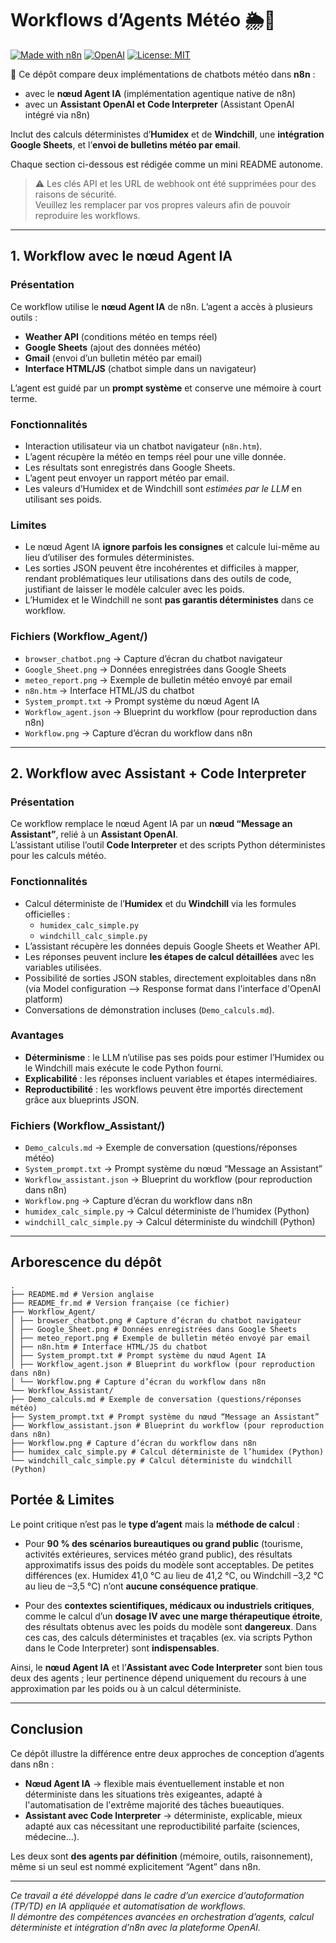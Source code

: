 # Workflows d’Agents Météo 🌦️🤖

[![Made with n8n](https://img.shields.io/badge/Fabriqué%20avec-n8n-1abc9c?logo=n8n&logoColor=white)](https://n8n.io)  [![OpenAI](https://img.shields.io/badge/OpenAI-Assistant%20%26%20Code%20Interpreter-412991?logo=openai)](https://platform.openai.com/)  [![License: MIT](https://img.shields.io/badge/Licence-MIT-blue.svg)](LICENSE)  


🚀 Ce dépôt compare deux implémentations de chatbots météo dans **n8n** :  
- avec le **nœud Agent IA**  (implémentation agentique native de n8n)  
- avec un **Assistant OpenAI et Code Interpreter**  (Assistant OpenAI intégré via n8n)

Inclut des calculs déterministes d’**Humidex** et de **Windchill**, une **intégration Google Sheets**, et l’**envoi de bulletins météo par email**.  

Chaque section ci-dessous est rédigée comme un mini README autonome.

> ⚠️ Les clés API et les URL de webhook ont été supprimées pour des raisons de sécurité.  
> Veuillez les remplacer par vos propres valeurs afin de pouvoir reproduire les workflows.

---

## 1. Workflow avec le nœud Agent IA

### Présentation
Ce workflow utilise le **nœud Agent IA** de n8n. L’agent a accès à plusieurs outils :
- **Weather API** (conditions météo en temps réel)  
- **Google Sheets** (ajout des données météo)  
- **Gmail** (envoi d’un bulletin météo par email)  
- **Interface HTML/JS** (chatbot simple dans un navigateur)  

L’agent est guidé par un **prompt système** et conserve une mémoire à court terme.

### Fonctionnalités
- Interaction utilisateur via un chatbot navigateur (`n8n.htm`).  
- L’agent récupère la météo en temps réel pour une ville donnée.  
- Les résultats sont enregistrés dans Google Sheets.  
- L’agent peut envoyer un rapport météo par email.  
- Les valeurs d’Humidex et de Windchill sont *estimées par le LLM* en utilisant ses poids.  

### Limites
- Le nœud Agent IA **ignore parfois les consignes** et calcule lui-même au lieu d’utiliser des formules déterministes.  
- Les sorties JSON peuvent être incohérentes et difficiles à mapper, rendant problématiques leur utilisations dans des outils de code, justifiant de laisser le modèle calculer avec les poids.  
- L’Humidex et le Windchill ne sont **pas garantis déterministes** dans ce workflow.  

### Fichiers (Workflow_Agent/)
- `browser_chatbot.png` → Capture d’écran du chatbot navigateur  
- `Google_Sheet.png` → Données enregistrées dans Google Sheets  
- `meteo_report.png` → Exemple de bulletin météo envoyé par email  
- `n8n.htm` → Interface HTML/JS du chatbot  
- `System_prompt.txt` → Prompt système du nœud Agent IA  
- `Workflow_agent.json` → Blueprint du workflow (pour reproduction dans n8n)  
- `Workflow.png` → Capture d’écran du workflow dans n8n  

---

## 2. Workflow avec Assistant + Code Interpreter

### Présentation
Ce workflow remplace le nœud Agent IA par un **nœud “Message an Assistant”**, relié à un **Assistant OpenAI**.  
L’assistant utilise l’outil **Code Interpreter** et des scripts Python déterministes pour les calculs météo.

### Fonctionnalités
- Calcul déterministe de l’**Humidex** et du **Windchill** via les formules officielles :
  - `humidex_calc_simple.py`  
  - `windchill_calc_simple.py`  
- L’assistant récupère les données depuis Google Sheets et Weather API.  
- Les réponses peuvent inclure **les étapes de calcul détaillées** avec les variables utilisées.  
- Possibilité de sorties JSON stables, directement exploitables dans n8n (via Model configuration --> Response format dans l'interface d'OpenAI platform)
- Conversations de démonstration incluses (`Demo_calculs.md`).  

### Avantages
- **Déterminisme** : le LLM n’utilise pas ses poids pour estimer l’Humidex ou le Windchill mais exécute le code Python fourni.  
- **Explicabilité** : les réponses incluent variables et étapes intermédiaires.  
- **Reproductibilité** : les workflows peuvent être importés directement grâce aux blueprints JSON.  

### Fichiers (Workflow_Assistant/)
- `Demo_calculs.md` → Exemple de conversation (questions/réponses météo)  
- `System_prompt.txt` → Prompt système du nœud “Message an Assistant”  
- `Workflow_assistant.json` → Blueprint du workflow (pour reproduction dans n8n)  
- `Workflow.png` → Capture d’écran du workflow dans n8n  
- `humidex_calc_simple.py` → Calcul déterministe de l’humidex (Python)  
- `windchill_calc_simple.py` → Calcul déterministe du windchill (Python)  

---

## Arborescence du dépôt

```
.
├── README.md # Version anglaise
├── README_fr.md # Version française (ce fichier)
├── Workflow_Agent/
│ ├── browser_chatbot.png # Capture d’écran du chatbot navigateur
│ ├── Google_Sheet.png # Données enregistrées dans Google Sheets
│ ├── meteo_report.png # Exemple de bulletin météo envoyé par email
│ ├── n8n.htm # Interface HTML/JS du chatbot
│ ├── System_prompt.txt # Prompt système du nœud Agent IA
│ ├── Workflow_agent.json # Blueprint du workflow (pour reproduction dans n8n)
│ └── Workflow.png # Capture d’écran du workflow dans n8n
└── Workflow_Assistant/
├── Demo_calculs.md # Exemple de conversation (questions/réponses météo)
├── System_prompt.txt # Prompt système du nœud “Message an Assistant”
├── Workflow_assistant.json # Blueprint du workflow (pour reproduction dans n8n)
├── Workflow.png # Capture d’écran du workflow dans n8n
├── humidex_calc_simple.py # Calcul déterministe de l’humidex (Python)
└── windchill_calc_simple.py # Calcul déterministe du windchill (Python)

```

## Portée & Limites

Le point critique n’est pas le **type d’agent** mais la **méthode de calcul** :

- Pour **90 % des scénarios bureautiques ou grand public** (tourisme, activités extérieures, services météo grand public), des résultats approximatifs issus des poids du modèle sont acceptables. De petites différences (ex. Humidex 41,0 °C au lieu de 41,2 °C, ou Windchill –3,2 °C au lieu de –3,5 °C) n’ont **aucune conséquence pratique**.  

- Pour des **contextes scientifiques, médicaux ou industriels critiques**, comme le calcul d’un **dosage IV avec une marge thérapeutique étroite**, des résultats obtenus avec les poids du modèle sont **dangereux**. Dans ces cas, des calculs déterministes et traçables (ex. via scripts Python dans le Code Interpreter) sont **indispensables**.  

Ainsi, le **nœud Agent IA** et l’**Assistant avec Code Interpreter** sont bien tous deux des agents ; leur pertinence dépend uniquement du recours à une approximation par les poids ou à un calcul déterministe.

---

## Conclusion

Ce dépôt illustre la différence entre deux approches de conception d’agents dans n8n :  

- **Nœud Agent IA** → flexible mais éventuellement instable et non déterministe dans les situations très exigeantes, adapté à l'automatisation de l'extrême majorité des tâches bueautiques.  
- **Assistant avec Code Interpreter** → déterministe, explicable, mieux adapté aux cas nécessitant une reproductibilité parfaite (sciences, médecine...).  

Les deux sont **des agents par définition** (mémoire, outils, raisonnement), même si un seul est nommé explicitement “Agent” dans n8n.  

---

*Ce travail a été développé dans le cadre d’un exercice d’autoformation (TP/TD) en IA appliquée et automatisation de workflows.  
Il démontre des compétences avancées en orchestration d’agents, calcul déterministe et intégration d’n8n avec la plateforme OpenAI.*
